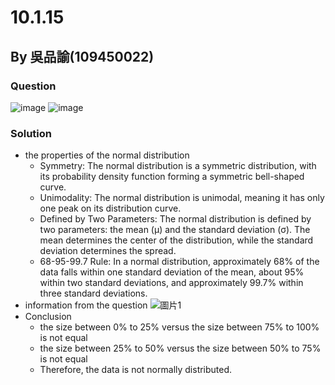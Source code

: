 # 10.1.15
## By 吳品諭(109450022)
### Question
![image](https://github.com/HWTeng-Course/202402-Statistics/assets/151057941/3126a5d9-6c3b-477b-b499-21498824b5ed)
![image](https://github.com/HWTeng-Course/202402-Statistics/assets/151057941/d17404f6-86d5-4967-b73e-876f4b802430)
### Solution
-  the properties of the normal distribution
   - Symmetry: The normal distribution is a symmetric distribution, with its probability density function forming a symmetric bell-shaped curve.
   - Unimodality: The normal distribution is unimodal, meaning it has only one peak on its distribution curve.
   - Defined by Two Parameters: The normal distribution is defined by two parameters: the mean (μ) and the standard deviation (σ). The mean determines the center of the distribution, while the standard deviation determines the spread.
   - 68-95-99.7 Rule: In a normal distribution, approximately 68% of the data falls within one standard deviation of the mean, about 95% within two standard deviations, and approximately 99.7% within three standard deviations.
- information from the question
 ![圖片1](https://github.com/surshawu-dev/202402-Statistics/assets/151057941/55988ed1-69b8-4453-8985-57c51d618af3)
- Conclusion
  - the size between 0% to 25% versus the size between 75% to 100%  is not equal
  - the size between 25% to 50% versus the size between 50% to 75%  is not equal
  - Therefore, the data is not normally distributed.
